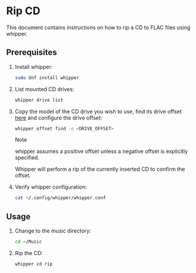 # Rip CD

This document contains instructions on how to rip a CD to FLAC files using whipper.

## Prerequisites

1. Install whipper:

    ```bash
    sudo dnf install whipper
    ```

1. List mounted CD drives:

    ```bash
    whipper drive list
    ```

1. Copy the model of the CD drive you wish to use, find its drive offset [here](https://accuraterip.com/driveoffsets.htm) and configure the drive offset:

    ```bash
    whipper offset find -o <DRIVE_OFFSET>
    ```

    > [!NOTE]
    > whipper assumes a positive offset unless a negative offset is explicitly specified.

    Whipper will perform a rip of the currently inserted CD to confirm the offset.

1. Verify whipper configuration:

    ```bash
    cat ~/.config/whipper/whipper.conf
    ```

## Usage

1. Change to the music directory:

    ```bash
    cd ~/Music
    ```

1. Rip the CD:

    ```bash
    whipper cd rip
    ```
